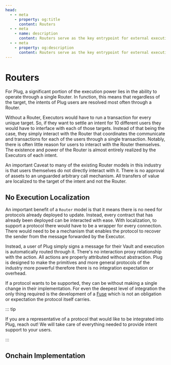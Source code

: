 ```yaml
---
head:
  - - meta
    - property: og:title
      content: Routers
  - - meta
    - name: description
      content: Routers serve as the key entrypoint for external execution of Plug.
  - - meta
    - property: og:description
      content: Routers serve as the key entrypoint for external execution of Plug.
---
```


# Routers

For Plug, a significant portion of the execution power lies in the ability to operate through a single Router. In function, this means that regardless of the target, the intents of Plug users are resolved most often through a Router.

Without a Router, Executors would have to run a transaction for every unique target. So, if they want to settle an intent for 10 different users they would have to interface with each of those targets. Instead of that being the case, they simply interact with the Router that coordinates the communicate and transactions for each of the users through a single transaction. Notably, there is often little reason for users to interact with the Router themselves. The existence and power of the Router is almost entirely realized by the Executors of each intent.

An important Caveat to many of the existing Router models in this industry is that users themselves do not directly interact with it. There is no approval of assets to an unguarded arbitrary call mechanism. All transfers of value are localized to the target of the intent and not the Router.

## No Execution Localization

An important benefit of a `Router` model is that it means there is no need for protocols already deployed to update. Instead, every contract that has already been deployed can be interacted with ease. With localization, to support a protocol there would have to be a wrapper for every connection. There would need to be a mechanism that enables the protocol to recover the sender from the message forwarded by the Executor.

Instead, a user of Plug simply signs a message for their Vault and execution is automatically routed through it. There's no interaction proxy relationship with the action. All actions are properly attributed without abstraction. Plug is designed to make the primitives and more general protocols of the industry more powerful therefore there is no integration expectation or overhead.

If a protocol wants to be supported, they can be without making a single change in their implementation. For even the deepest level of integration the only thing required is the development of a [Fuse](/core/fuses) which is not an obligation or expectation the protocol itself carries.

::: tip

If you are a representative of a protocol that would like to be integrated into Plug, reach out! We will take care of everything needed to provide intent support to your users.

:::

## Onchain Implementation
